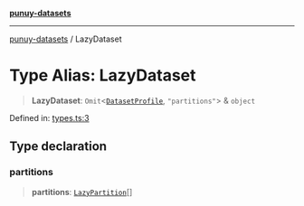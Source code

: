 [**punuy-datasets**](../README.md)

***

[punuy-datasets](../README.md) / LazyDataset

# Type Alias: LazyDataset

> **LazyDataset**: `Omit`\<[`DatasetProfile`](../interfaces/DatasetProfile.md), `"partitions"`\> & `object`

Defined in: [types.ts:3](https://github.com/andrefs/punuy-datasets/blob/53a441099ebff765167ff3a64fddcb724911b63b/src/lib/types.ts#L3)

## Type declaration

### partitions

> **partitions**: [`LazyPartition`](LazyPartition.md)[]
